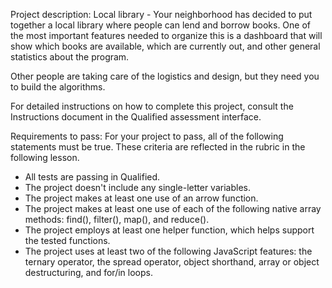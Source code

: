 
Project description: 
Local library - Your neighborhood has decided to put together a local library where people can lend and borrow books. One of the most important features needed to organize this is a dashboard that will show which books are available, which are currently out, and other general statistics about the program.

Other people are taking care of the logistics and design, but they need you to build the algorithms.

For detailed instructions on how to complete this project, consult the Instructions document in the Qualified assessment interface.


Requirements to pass: For your project to pass, all of the following statements must be true. These criteria are reflected in the rubric in the following lesson.
- All tests are passing in Qualified.
- The project doesn't include any single-letter variables.
- The project makes at least one use of an arrow function.
- The project makes at least one use of each of the following native array methods: find(), filter(), map(), and reduce().
- The project employs at least one helper function, which helps support the tested functions.
- The project uses at least two of the following JavaScript features: the ternary operator, the spread operator, object shorthand, array or object destructuring, and for/in loops.

